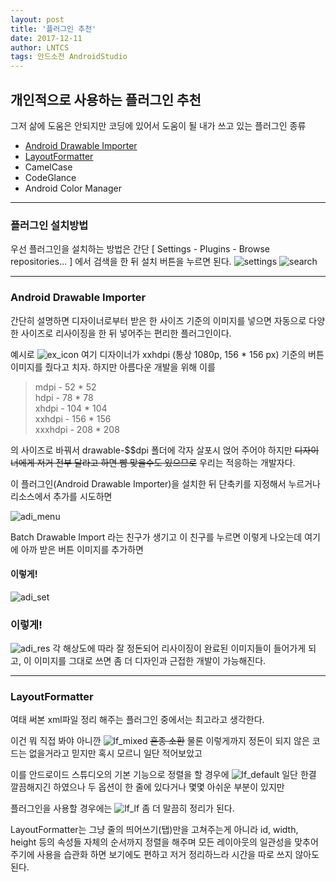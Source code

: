 ```yaml
---
layout: post
title: '플러그인 추천'
date: 2017-12-11
author: LNTCS
tags: 안드소전 AndroidStudio
---
```


## 개인적으로 사용하는 플러그인 추천
그저 삶에 도움은 안되지만 코딩에 있어서 도움이 될 내가 쓰고 있는 플러그인 종류


- [Android Drawable Importer](#android-drawable-importer)
- [LayoutFormatter](#layoutformatter)
- CamelCase
- CodeGlance
- Android Color Manager

----

### 플러그인 설치방법
우선 플러그인을 설치하는 방법은 간단
[ Settings - Plugins - Browse repositories... ] 에서 검색을 한 뒤 설치 버튼을 누르면 된다.
![settings](http://do-you-know-yuna.kim/assets/img/171211/settings.png)
![search](http://do-you-know-yuna.kim/assets/img/171211/search.png)

----

### Android Drawable Importer
간단히 설명하면 디자이너로부터 받은 한 사이즈 기준의 이미지를 넣으면 자동으로 다양한 사이즈로 리사이징을 한 뒤 넣어주는 편리한 플러그인이다.

예시로
![ex_icon](http://do-you-know-yuna.kim/assets/img/171211/ex_icon.png)
여기 디자이너가 xxhdpi (통상 1080p, 156 * 156 px) 기준의 버튼 이미지를 줬다고 치자.
하지만 아름다운 개발을 위해 이를
> mdpi - 52 * 52<br>
> hdpi - 78 * 78<br>
> xhdpi - 104 * 104<br>
> xxhdpi - 156 * 156<br>
> xxxhdpi - 208 * 208<br>

의 사이즈로 바꿔서 drawable-$$dpi 폴더에 각자 살포시 얹어 주어야 하지만
~~디자이너에게 저거 전부 달라고 하면 뺨 맞을수도 있으므로~~
우리는 적응하는 개발자다.

이 플러그인(Android Drawable Importer)을 설치한 뒤 단축키를 지정해서 누르거나 리소스에서 추가를 시도하면

![adi_menu](http://do-you-know-yuna.kim/assets/img/171211/adi_menu.png)

Batch Drawable Import 라는 친구가 생기고
이 친구를 누르면 이렇게 나오는데 여기에 아까 받은 버튼 이미지를 추가하면

#### 이렇게!
![adi_set](http://do-you-know-yuna.kim/assets/img/171211/adi_set.png)
### 이렇게!
![adi_res](http://do-you-know-yuna.kim/assets/img/171211/adi_res.png)
각 해상도에 따라 잘 정돈되어 리사이징이 완료된 이미지들이 들어가게 되고, 이 이미지를 그대로 쓰면 좀 더 디자인과 근접한 개발이 가능해진다.

----

### LayoutFormatter
여태 써본 xml파일 정리 해주는 플러그인 중에서는 최고라고 생각한다.

이건 뭐 직접 봐야 아니깐
![lf_mixed](http://do-you-know-yuna.kim/assets/img/171211/lf_mixed.png)
~~혼종 소환~~
물론 이렇게까지 정돈이 되지 않은 코드는 없을거라고 믿지만 혹시 모르니 일단 적어보았고

이를 안드로이드 스튜디오의 기본 기능으로 정렬을 할 경우에
![lf_default](http://do-you-know-yuna.kim/assets/img/171211/lf_default.png)
일단 한결 깔끔해지긴 하였으나 두 옵션이 한 줄에 있다거나 몇몇 아쉬운 부분이 있지만 

플러그인을 사용할 경우에는
![lf_lf](http://do-you-know-yuna.kim/assets/img/171211/lf_lf.png)
좀 더 말끔히 정리가 된다.

LayoutFormatter는 그냥 줄의 띄어쓰기(탭)만을 고쳐주는게 아니라 id, width, height 등의 속성들 자체의 순서까지 정렬을 해주며
모든 레이아웃의 일관성을 맞추어주기에 사용을 습관화 하면 보기에도 편하고 저거 정리하느라 시간을 따로 쓰지 않아도 된다.

